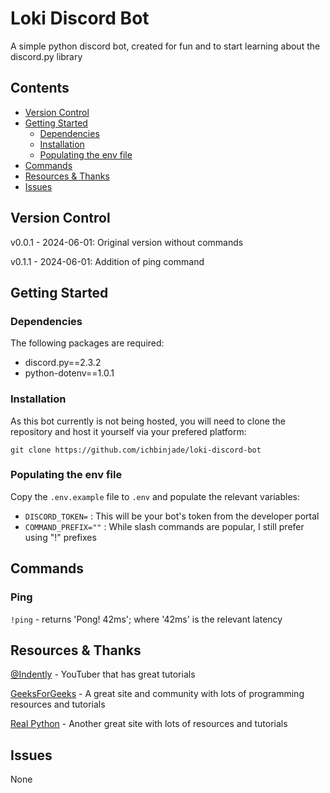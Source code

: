 # Loki Discord Bot

A simple python discord bot, created for fun and to start learning about the discord.py library

## Contents

- [Version Control](#version-control)
- [Getting Started](#getting-started)
  - [Dependencies](#dependencies)
  - [Installation](#installation)
  - [Populating the env file](#populating-the-env-file)
- [Commands](#commands)
- [Resources & Thanks](#resources-&-thanks)
- [Issues](#issues)

## Version Control

v0.0.1 - 2024-06-01: Original version without commands

v0.1.1 - 2024-06-01: Addition of ping command

## Getting Started

### Dependencies

The following packages are required:

- discord.py==2.3.2
- python-dotenv==1.0.1

### Installation

As this bot currently is not being hosted, you will need to clone the repository and host it yourself via your prefered platform:

`git clone https://github.com/ichbinjade/loki-discord-bot`

### Populating the env file

Copy the `.env.example` file to `.env` and populate the relevant variables:

- `DISCORD_TOKEN=` : This will be your bot's token from the developer portal
- `COMMAND_PREFIX=""` : While slash commands are popular, I still prefer using "!" prefixes

## Commands

### Ping

`!ping` - returns 'Pong! 42ms'; where '42ms' is the relevant latency

## Resources & Thanks

[@Indently](https://www.youtube.com/@Indently) - YouTuber that has great tutorials

[GeeksForGeeks](https://www.geeksforgeeks.org/discord-bot-in-python/) - A great site and community with lots of programming resources and tutorials

[Real Python](https://realpython.com/how-to-make-a-discord-bot-python/) - Another great site with lots of resources and tutorials

## Issues

None
